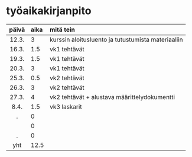 # työaikakirjanpito

| päivä | aika | mitä tein  |
| :----:|:-----| :-----|
| 12.3. | 3    | kurssin aloitusluento ja tutustumista materiaaliin |
| 16.3. | 1.5  | vk1 tehtävät |
| 19.3. | 1.5  | vk1 tehtävät |
| 20.3. | 3    | vk1 tehtävät |
| 25.3. | 0.5  | vk2 tehtävät |
| 26.3. | 3    | vk2 tehtävät |
| 27.3. | 4    | vk2 tehtävät + alustava määrittelydokumentti |
|  8.4. | 1.5  | vk3 laskarit |
|    .  | 0    |  |
|       | 0    |  |
|    .  | 0    |  |
| yht   | 12.5 | 
